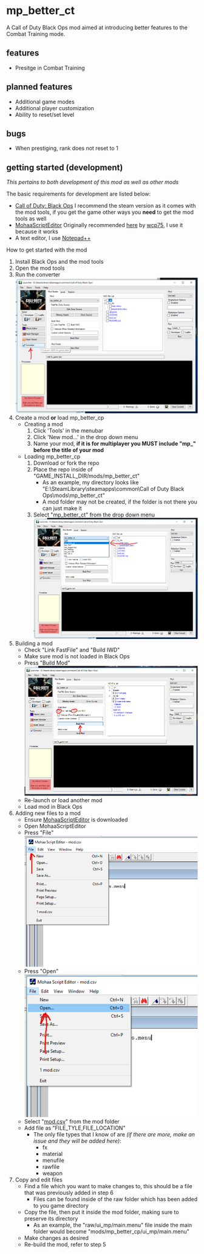 # mp_better_ct
A Call of Duty Black Ops mod aimed at introducing better features to the Combat Training mode.

## features
* Presitge in Combat Training

## planned features
* Additional game modes
* Additional player customization
* Ability to reset/set level

## bugs
* When prestiging, rank does not reset to 1

## getting started (development)
_This pertains to both development of this mod as well as other mods_

The basic requirements for development are listed below:
* [Call of Duty: Black Ops](http://store.steampowered.com/app/42700/Call_of_Duty_Black_Ops/) I recommend the steam version as it comes with the mod tools, if you get the game other ways you **need** to get the mod tools as well
* [MohaaScriptEditor](https://github.com/ajchili/mp_better_ct/blob/master/MohaaScriptEditor.exe) Originally recommended [here](http://www.moddb.com/mods/ultimate-combat-training/downloads/uct-v154) by [wcp75](http://www.moddb.com/members/wcp75), I use it because it works
* A text editor, I use [Notepad++](https://notepad-plus-plus.org/)

How to get started with the mod
1. Install Black Ops and the mod tools
2. Open the mod tools
3. Run the converter ![](https://github.com/ajchili/mp_better_ct/blob/master/images/convert.png)
4. Create a mod **or** load mp_better_cp
    * Creating a mod
      1. Click 'Tools' in the menubar
      2. Click 'New mod...' in the drop down menu
      3. Name your mod, **if it is for multiplayer you MUST include "mp_" before the title of your mod**
    * Loading mp_better_cp
      1. Download or fork the repo
      2. Place the repo inside of "GAME_INSTALL_DIR/mods/mp_better_ct"
          * As an example, my directory looks like "E:\SteamLibrary\steamapps\common\Call of Duty Black Ops\mods\mp_better_ct"
          * A mod folder may not be created, if the folder is not there you can just make it
      3. Select "mp_better_ct" from the drop down menu ![](https://github.com/ajchili/mp_better_ct/blob/master/images/select_mod.png)
5. Building a mod
    * Check "Link FastFile" and "Build IWD"
    * Make sure mod is not loaded in Black Ops
    * Press "Build Mod" ![](https://github.com/ajchili/mp_better_ct/blob/master/images/build.png)
    * Re-launch or load another mod
    * Load mod in Black Ops
6. Adding new files to a mod
    * Ensure [MohaaScriptEditor](https://github.com/ajchili/mp_better_ct/blob/master/MohaaScriptEditor.exe) is downloaded
    * Open MohaaScriptEditor
    * Press "File" ![](https://github.com/ajchili/mp_better_ct/blob/master/images/file.png)
    * Press "Open" ![](https://github.com/ajchili/mp_better_ct/blob/master/images/open.png)
    * Select "[mod.csv](https://github.com/ajchili/mp_better_ct/blob/master/mod.csv)" from the mod folder
    * Add file as "FILE_TYLE,FILE_LOCATION"
        * The only file types that I know of are _(if there are more, make an issue and they will be added here)_:
            * fx
            * material
            * menufile
            * rawfile
            * weapon
7. Copy and edit files
    * Find a file which you want to make changes to, this should be a file that was previously added in step 6
        * Files can be found inside of the raw folder which has been added to you game directory
    * Copy the file, then put it inside the mod folder, making sure to preserve its directory
        * As an example, the "raw/ui_mp/main.menu" file inside the main folder would become "mods/mp_better_cp/ui_mp/main.menu"
    * Make changes as desired
    * Re-build the mod, refer to step 5
